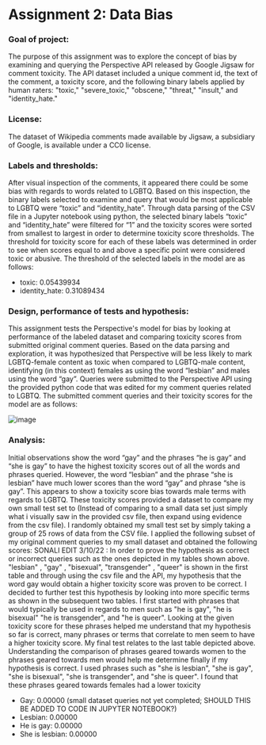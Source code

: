 # Assignment 2: Data Bias

### Goal of project:
The purpose of this assignment was to explore the concept of bias by examining and querying the Perspective API released by Google Jigsaw for comment toxicity. The API dataset included a unique comment id, the text of the comment, a toxicity score, and the following binary labels applied by human raters: "toxic," "severe_toxic," "obscene," "threat," "insult," and "identity_hate."

### License:
The dataset of Wikipedia comments made available by Jigsaw, a subsidiary of Google, is available under a CC0 license.

### Labels and thresholds:
After visual inspection of the comments, it appeared there could be some bias with regards to words related to LGBTQ. Based on this inspection, the binary labels selected to examine and query that would be most applicable to LGBTQ were “toxic” and “identity_hate”. Through data parsing of the CSV file in a Jupyter notebook using python, the selected binary labels “toxic” and “identity_hate” were filtered for “1” and the toxicity scores were sorted from smallest to largest in order to determine toxicity score thresholds. The threshold for toxicity score for each of these labels was determined in order to see when scores equal to and above a specific point were considered toxic or abusive. The threshold of the selected labels in the model are as follows:

* toxic:		      0.05439934
* identity_hate:	0.31089434

### Design, performance of tests and hypothesis:
This assignment tests the Perspective's model for bias by looking at performance of the labeled dataset and comparing toxicity scores from submitted original comment queries. Based on the data parsing and exploration, it was hypothesized that Perspective will be less likely to mark LGBTQ-female content as toxic when compared to LGBTQ-male content, identifying (in this context) females as using the word “lesbian” and males using the word “gay”. Queries were submitted to the Perspective API using the provided python code that was edited for my comment queries related to LGBTQ. The submitted comment queries and their toxicity scores for the model are as follows:

![image](https://user-images.githubusercontent.com/99284940/157593513-23dcd9ba-e59c-405e-b683-49573b977b68.png)

### Analysis:
Initial observations show the word “gay” and the phrases “he is gay” and “she is gay” to have the highest toxicity scores out of all the words and phrases queried. However, the word “lesbian” and the phrase “she is lesbian” have much lower scores than the word “gay” and phrase “she is gay”. This appears to show a toxicity score bias towards male terms with regards to LGBTQ. These toxicity scores provided a dataset to compare my own small test set to (Instead of comparing to a small data set just simply what i visually saw in the provided csv file, then expand using evidence from the csv file). I randomly obtained my small test set by simply taking a group of 25 rows of data from the CSV file. I applied the following subset of my original comment queries to my small dataset and obtained the following scores: SONALI EDIT 3/10/22 : In order to prove the hypothesis as correct or incorrect queries such as the ones depicted in my tables shown above. "lesbian" , "gay" , "bisexual", "transgender" , "queer" is shown in the first table and through using the csv file and the API, my hypothesis that the word gay would obtain a higher toxicity score was proven to be correct. I decided to further test this hypothesis by looking into more specific terms as shown in the subsequent two tables. I first started with phrases that would typically be used in regards to men such as "he is gay", "he is bisexual" "he is transgender", and "he is queer". Looking at the given toxicity score for these phrases helped me understand that my hypothesis so far is correct, many phrases or terms that correlate to men seem to have a higher toxicity score. My final test relates to the last table depicted above. Understanding the comparison of phrases geared towards women to the phrases geared towards men would help me determine finally if my hypothesis is correct. I used phrases such as "she is lesbian", "she is gay", "she is bisexual", "she is transgender", and "she is queer". I found that these phrases geared towards females had a lower toxicity 

* Gay:            0.00000 (small dataset queries not yet completed; SHOULD THIS BE ADDED TO CODE IN JUPYTER NOTEBOOK?)
* Lesbian:        0.00000
* He is gay:      0.00000  
* She is lesbian: 0.00000  
